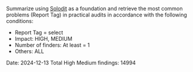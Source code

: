 Summarize using [Solodit](https://solodit.cyfrin.io/) as a foundation and retrieve the most common problems (Report Tag) in practical audits in accordance with the following conditions:
- Report Tag = select
- Impact: HIGH, MEDIUM
- Number of finders: At least = 1
- Others: ALL

Date: 2024-12-13
Total High Medium findings: 14994